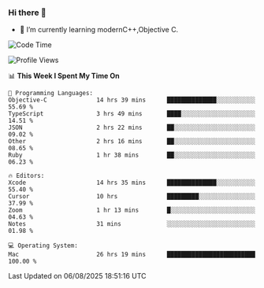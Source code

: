 ### Hi there 👋
- 🌱 I’m currently learning modernC++,Objective C.
<!--
**Asukaki7/Asukaki7** is a ✨ _special_ ✨ repository because its `README.md` (this file) appears on your GitHub profile.

Here are some ideas to get you started:

- 🔭 I’m currently working on ...
- 🌱 I’m currently learning ...
- 👯 I’m looking to collaborate on ...
- 🤔 I’m looking for help with ...
- 💬 Ask me about ...
- 📫 How to reach me: ...
- 😄 Pronouns: ...
- ⚡ Fun fact: ...
-->
<!--START_SECTION:waka-->
![Code Time](http://img.shields.io/badge/Code%20Time-670%20hrs%2039%20mins-blue)

![Profile Views](http://img.shields.io/badge/Profile%20Views-0-blue)

📊 **This Week I Spent My Time On** 

```text
💬 Programming Languages: 
Objective-C              14 hrs 39 mins      ██████████████░░░░░░░░░░░   55.69 % 
TypeScript               3 hrs 49 mins       ████░░░░░░░░░░░░░░░░░░░░░   14.51 % 
JSON                     2 hrs 22 mins       ██░░░░░░░░░░░░░░░░░░░░░░░   09.02 % 
Other                    2 hrs 16 mins       ██░░░░░░░░░░░░░░░░░░░░░░░   08.65 % 
Ruby                     1 hr 38 mins        ██░░░░░░░░░░░░░░░░░░░░░░░   06.23 % 

🔥 Editors: 
Xcode                    14 hrs 35 mins      ██████████████░░░░░░░░░░░   55.40 % 
Cursor                   10 hrs              █████████░░░░░░░░░░░░░░░░   37.99 % 
Zoom                     1 hr 13 mins        █░░░░░░░░░░░░░░░░░░░░░░░░   04.63 % 
Notes                    31 mins             ░░░░░░░░░░░░░░░░░░░░░░░░░   01.98 % 

💻 Operating System: 
Mac                      26 hrs 19 mins      █████████████████████████   100.00 % 
```


 Last Updated on 06/08/2025 18:51:16 UTC
<!--END_SECTION:waka-->
